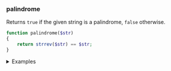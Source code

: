 ### palindrome

Returns `true` if the given string is a palindrome, `false` otherwise.

```php
function palindrome($str)
{
	return strrev($str) == $str;
}
```

<details>
<summary>Examples</summary>

```php
palindrome('wow'); // true
```

</details>
